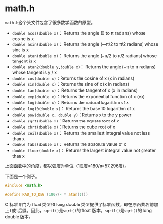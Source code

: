 # math.h

`math.h`这个头文件包含了很多数学函数的原型。

- `double acos(double x)`： Returns the angle (0 to π radians) whose cosine is x
- `double asin(double x)`： Returns the angle (—π/2 to π/2 radians) whose sine is x
- `double atan(double x)`： Returns the angle (−π/2 to π/2 radians) whose tangent is x
- `double atan2(double y,double x)`： Returns the angle (−π to π radians) whose tangent is y / x
- `double cos(double x)`：Returns the cosine of x (x in radians)
- `double sin(double x)`：Returns the sine of x (x in radians)
- `double tan(double x)`： Returns the tangent of x (x in radians)
- `double exp(double x)`： Returns the exponential function of x (ex)
- `double log(double x)`： Returns the natural logarithm of x
- `double log10(double x)`： Returns the base 10 logarithm of x
- `double pow(double x, double y)`：Returns x to the y power
- `double sqrt(double x)`：Returns the square root of x
- `double cbrt(double x)`：Returns the cube root of x
- `double ceil(double x)`： Returns the smallest integral value not less than x
- `double fabs(double x)`： Returns the absolute value of x
- `double floor(double x)`： Returns the largest integral value not greater than x

上面函数中的角度，都以弧度为单位（1弧度=180/π=57.296度）。

下面是一个例子。

```h
#include <math.h>

#define RAD_TO_DEG (180/(4 * atan(1)))
```

C 标准专门为 float 类型和 long double 类型提供了标准函数，即在原函数名前加上`f`或`l`后缀。因此，`sqrtf()`是`sqrt()`的 float 版本，`sqrtl()`是`sqrt()`的 long double 版本。

